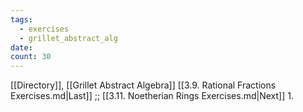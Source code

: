 ```yaml
---
tags:
  - exercises
  - grillet_abstract_alg
date:
count: 30
---
```

[[Directory]], [[Grillet Abstract Algebra]]
[[3.9. Rational Fractions Exercises.md|Last]] ;; [[3.11. Noetherian Rings Exercises.md|Next]]
1. 
